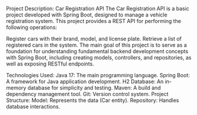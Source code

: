 Project Description: Car Registration API
The Car Registration API is a basic project developed with Spring Boot, designed to manage a vehicle registration system. This project provides a REST API for performing the following operations:

Register cars with their brand, model, and license plate.
Retrieve a list of registered cars in the system.
The main goal of this project is to serve as a foundation for understanding fundamental backend development concepts with Spring Boot, including creating models, controllers, and repositories, as well as exposing RESTful endpoints.

Technologies Used:
Java 17: The main programming language.
Spring Boot: A framework for Java application development.
H2 Database: An in-memory database for simplicity and testing.
Maven: A build and dependency management tool.
Git: Version control system.
Project Structure:
Model: Represents the data (Car entity).
Repository: Handles database interactions.